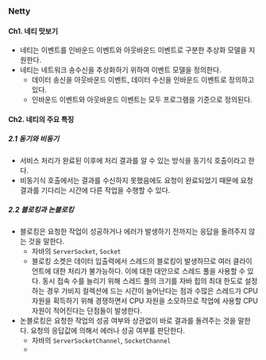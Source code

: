 ### Netty

#### Ch1. 네티 맛보기

* 네티는 이벤트를 인바운드 이벤트와 아웃바운드 이벤트로 구분한 추상화 모델을 지원한다.
* 네티는 네트워크 송수신을 추상화하기 위하여 이벤트 모델을 정의한다.
  * 데이터 송신을 아웃바운드 이벤트, 데이터 수신을 인바운드 이벤트로 정의하고 있다.
  * 인바운드 이벤트와 아웃바운드 이벤트는 모두 프로그램을 기준으로 정의된다.



#### Ch2. 네티의 주요 특징

##### 2.1 동기와 비동기

* 서비스 처리가 완료된 이후에 처리 결과를 알 수 있는 방식을 동기식 호출이라고 한다.
* 비동기식 호출에서는 결과를 수신하지 못했음에도 요청이 완료되었기 때문에 요청 결과를 기다리는 시간에 다른 작업을 수행할 수 있다.

##### 2.2 블로킹과 논블로킹

* 블로킹은 요청한 작업이 성공하거나 에러가 발생하기 전까지는 응답을 돌려주지 않는 것을 말한다.
  * 자바의 `ServerSocket`, `Socket`
  * 블로킹 소켓은 데이터 입출력에서 스레드의 블로킹이 발생하므로 여러 클라이언트에 대한 처리가 불가능하다. 이에 대한 대안으로 스레드 풀을 사용할 수 있다. 동시 접속 수를 늘리기 위해 스레드 풀의 크기를 자바 힙의 최대 한도로 설정하는 경우 가비지 컬렉션에 드는 시간이 늘어난다는 점과 수많은 스레드가 CPU 자원을 획득하기 위해 경쟁하면서 CPU 자원을 소모하므로 작업에 사용할 CPU 자원이 적어진다는 단점들이 발생한다.
* 논블로킹은 요청한 작업의 성공 여부와 상관없이 바로 결과를 돌려주는 것을 말한다. 요청의 응답값에 의해서 에러나 성공 여부를 판단한다.
  * 자바의 `ServerSocketChannel`, `SocketChannel`
  * 